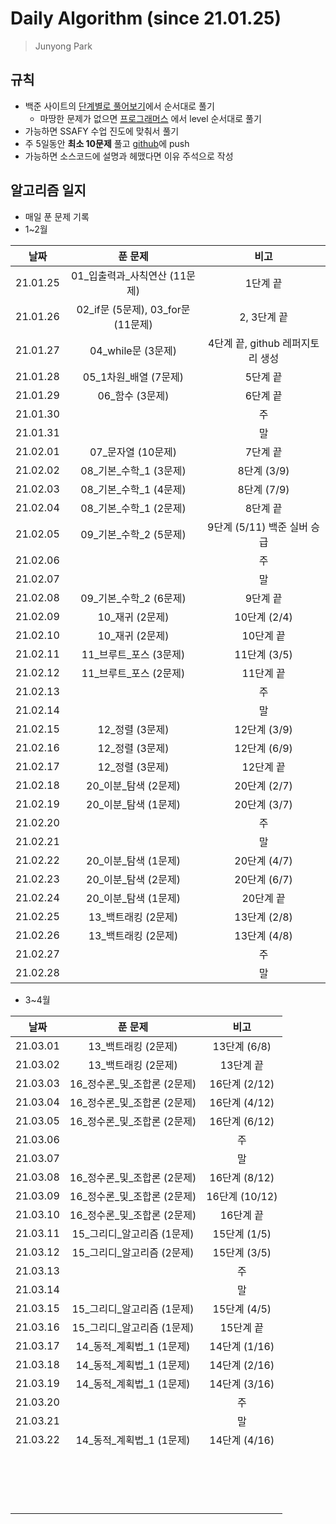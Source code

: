 #  Daily Algorithm (since 21.01.25)

> Junyong Park 



## 규칙

* 백준 사이트의 [단계별로 풀어보기](https://www.acmicpc.net/step)에서 순서대로 풀기
  * 마땅한 문제가 없으면 [프로그래머스](https://programmers.co.kr/learn/challenges?tab=all_challenges) 에서 level 순서대로 풀기
* 가능하면 SSAFY 수업 진도에 맞춰서 풀기
* 주 5일동안 **최소 10문제** 풀고 [github](https://github.com/JunyongPark2/daily_baekjoon)에 push
* 가능하면 소스코드에 설명과 헤맸다면 이유 주석으로 작성



## 알고리즘 일지

* 매일 푼 문제 기록
* 1~2월

|   날짜   |              푼 문제               |               비고               |
| :------: | :--------------------------------: | :------------------------------: |
| 21.01.25 |  01\_입출력과\_사칙연산 (11문제)   |             1단계 끝             |
| 21.01.26 | 02_if문 (5문제), 03_for문 (11문제) |           2, 3단계 끝            |
| 21.01.27 |         04_while문 (3문제)         | 4단계 끝, github 레퍼지토리 생성 |
| 21.01.28 |       05_1차원_배열 (7문제)        |             5단계 끝             |
| 21.01.29 |          06_함수 (3문제)           |             6단계 끝             |
| 21.01.30 |                                    |                주                |
| 21.01.31 |                                    |                말                |
| 21.02.01 |         07_문자열 (10문제)         |             7단계 끝             |
| 21.02.02 |     08\_기본\_수학\_1 (3문제)      |           8단계 (3/9)            |
| 21.02.03 |     08\_기본\_수학\_1 (4문제)      |           8단계 (7/9)            |
| 21.02.04 |     08\_기본\_수학\_1 (2문제)      |             8단계 끝             |
| 21.02.05 |     09\_기본\_수학\_2 (5문제)      |   9단계 (5/11) 백준 실버 승급    |
| 21.02.06 |                                    |                주                |
| 21.02.07 |                                    |                말                |
| 21.02.08 |     09\_기본\_수학\_2 (6문제)      |             9단계 끝             |
| 21.02.09 |          10_재귀 (2문제)           |           10단계 (2/4)           |
| 21.02.10 |          10_재귀 (2문제)           |            10단계 끝             |
| 21.02.11 |      11_브루트\_포스 (3문제)       |           11단계 (3/5)           |
| 21.02.12 |      11_브루트\_포스 (2문제)       |            11단계 끝             |
| 21.02.13 |                                    |                주                |
| 21.02.14 |                                    |                말                |
| 21.02.15 |          12_정렬 (3문제)           |           12단계 (3/9)           |
| 21.02.16 |          12_정렬 (3문제)           |           12단계 (6/9)           |
| 21.02.17 |          12_정렬 (3문제)           |            12단계 끝             |
| 21.02.18 |       20_이분\_탐색 (2문제)        |           20단계 (2/7)           |
| 21.02.19 |       20_이분\_탐색 (1문제)        |           20단계 (3/7)           |
| 21.02.20 |                                    |                주                |
| 21.02.21 |                                    |                말                |
| 21.02.22 |       20_이분\_탐색 (1문제)        |           20단계 (4/7)           |
| 21.02.23 |       20_이분\_탐색 (2문제)        |           20단계 (6/7)           |
| 21.02.24 |       20_이분\_탐색 (1문제)        |            20단계 끝             |
| 21.02.25 |        13\_백트래킹 (2문제)        |           13단계 (2/8)           |
| 21.02.26 |        13\_백트래킹 (2문제)        |           13단계 (4/8)           |
| 21.02.27 |                                    |                주                |
| 21.02.28 |                                    |                말                |

* 3~4월

|   날짜   |            푼 문제             |      비고      |
| :------: | :----------------------------: | :------------: |
| 21.03.01 |      13\_백트래킹 (2문제)      |  13단계 (6/8)  |
| 21.03.02 |      13\_백트래킹 (2문제)      |   13단계 끝    |
| 21.03.03 | 16\_정수론\_및\_조합론 (2문제) | 16단계 (2/12)  |
| 21.03.04 | 16\_정수론\_및\_조합론 (2문제) | 16단계 (4/12)  |
| 21.03.05 | 16\_정수론\_및\_조합론 (2문제) | 16단계 (6/12)  |
| 21.03.06 |                                |       주       |
| 21.03.07 |                                |       말       |
| 21.03.08 | 16\_정수론\_및\_조합론 (2문제) | 16단계 (8/12)  |
| 21.03.09 | 16\_정수론\_및\_조합론 (2문제) | 16단계 (10/12) |
| 21.03.10 | 16\_정수론\_및\_조합론 (2문제) |   16단계 끝    |
| 21.03.11 |  15\_그리디\_알고리즘 (1문제)  |  15단계 (1/5)  |
| 21.03.12 |  15\_그리디\_알고리즘 (2문제)  |  15단계 (3/5)  |
| 21.03.13 |                                |       주       |
| 21.03.14 |                                |       말       |
| 21.03.15 |  15\_그리디\_알고리즘 (1문제)  |  15단계 (4/5)  |
| 21.03.16 |  15\_그리디\_알고리즘 (1문제)  |   15단계 끝    |
| 21.03.17 |  14\_동적\_계획법\_1 (1문제)   | 14단계 (1/16)  |
| 21.03.18 |  14\_동적\_계획법\_1 (1문제)   | 14단계 (2/16)  |
| 21.03.19 |  14\_동적\_계획법\_1 (1문제)   | 14단계 (3/16)  |
| 21.03.20 |                                |       주       |
| 21.03.21 |                                |       말       |
| 21.03.22 |  14\_동적\_계획법\_1 (1문제)   | 14단계 (4/16)  |
|          |                                |                |
|          |                                |                |
|          |                                |                |
|          |                                |                |
|          |                                |                |
|          |                                |                |
|          |                                |                |
|          |                                |                |
|          |                                |                |
|          |                                |                |
|          |                                |                |
|          |                                |                |
|          |                                |                |
|          |                                |                |
|          |                                |                |
|          |                                |                |
|          |                                |                |